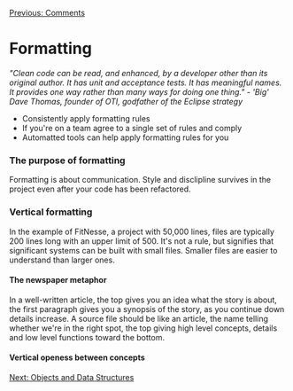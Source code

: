 [Previous: Comments](comments.md)

# Formatting

*"Clean code can be read, and enhanced, by a developer other than its original author.  It has unit and acceptance tests.  It has meaningful names.  It provides one way rather than many ways for doing one thing." - 'Big' Dave Thomas, founder of OTI, godfather of the Eclipse strategy*

* Consistently apply formatting rules
* If you're on a team agree to a single set of rules and comply
* Automatted tools can help apply formatting rules for you

### The purpose of formatting
Formatting is about communication.  Style and disclipline survives in the project even after your code has been refactored.

### Vertical formatting
In the example of FitNesse, a project with 50,000 lines, files are typically 200 lines long with an upper limit of 500.  It's not a rule, but signifies that significant systems can be built with small files.  Smaller files are easier to understand than larger ones.

#### The newspaper metaphor
In a well-written article, the top gives you an idea what the story is about, the first paragraph gives you a synopsis of the story, as you continue down details increase.  A source file should be like an article, the name telling whether we're in the right spot, the top giving high level concepts, details and low level functions toward the bottom.

#### Vertical openess between concepts


[Next: Objects and Data Structures](objects-and-data-structures.md)
